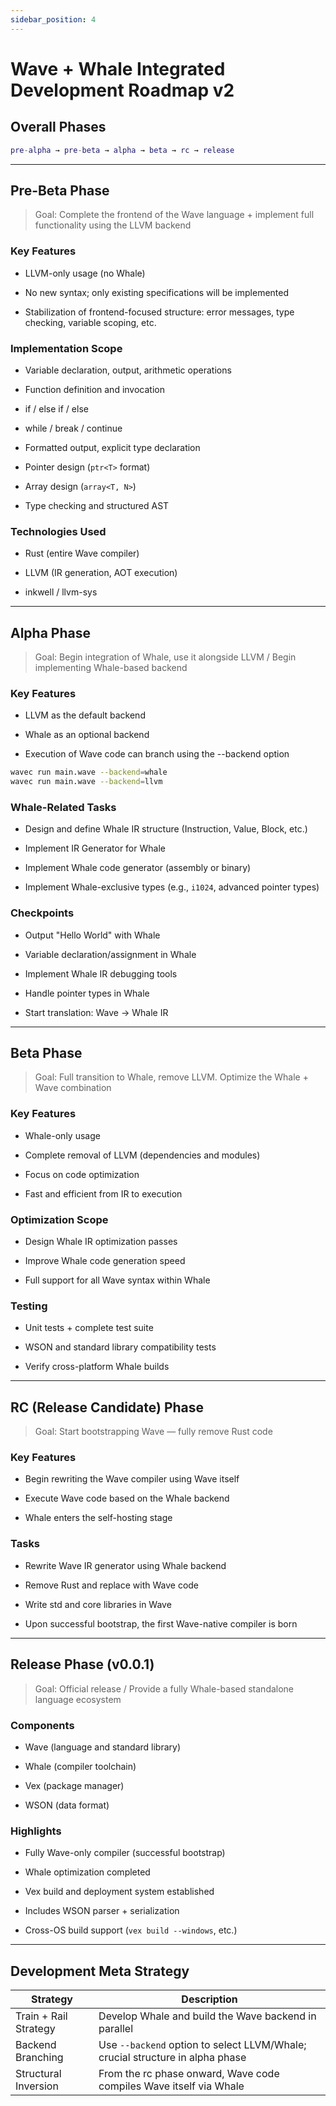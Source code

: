 ```yaml
---
sidebar_position: 4
---
```


# Wave + Whale Integrated Development Roadmap v2

## Overall Phases

```matlab
pre-alpha → pre-beta → alpha → beta → rc → release
```

---

## Pre-Beta Phase

> Goal: Complete the frontend of the Wave language + implement full functionality using the LLVM backend

### Key Features
* LLVM-only usage (no Whale)

* No new syntax; only existing specifications will be implemented

* Stabilization of frontend-focused structure: error messages, type checking, variable scoping, etc.

### Implementation Scope
* Variable declaration, output, arithmetic operations

* Function definition and invocation

* if / else if / else

* while / break / continue

* Formatted output, explicit type declaration

* Pointer design (`ptr<T>` format)

* Array design (`array<T, N>`)

* Type checking and structured AST

### Technologies Used
* Rust (entire Wave compiler)

* LLVM (IR generation, AOT execution)

* inkwell / llvm-sys

---

## Alpha Phase

> Goal: Begin integration of Whale, use it alongside LLVM / Begin implementing Whale-based backend

### Key Features
* LLVM as the default backend

* Whale as an optional backend

* Execution of Wave code can branch using the --backend option

```bash
wavec run main.wave --backend=whale
wavec run main.wave --backend=llvm
```

### Whale-Related Tasks
* Design and define Whale IR structure (Instruction, Value, Block, etc.)

* Implement IR Generator for Whale

* Implement Whale code generator (assembly or binary)

* Implement Whale-exclusive types (e.g., `i1024`, advanced pointer types)

### Checkpoints
* Output "Hello World" with Whale

* Variable declaration/assignment in Whale

* Implement Whale IR debugging tools

* Handle pointer types in Whale

* Start translation: Wave → Whale IR

---

## Beta Phase

> Goal: Full transition to Whale, remove LLVM. Optimize the Whale + Wave combination

### Key Features
* Whale-only usage

* Complete removal of LLVM (dependencies and modules)

* Focus on code optimization

* Fast and efficient from IR to execution

### Optimization Scope
* Design Whale IR optimization passes

* Improve Whale code generation speed

* Full support for all Wave syntax within Whale

### Testing
* Unit tests + complete test suite

* WSON and standard library compatibility tests

* Verify cross-platform Whale builds

---

## RC (Release Candidate) Phase

> Goal: Start bootstrapping Wave — fully remove Rust code

### Key Features
* Begin rewriting the Wave compiler using Wave itself

* Execute Wave code based on the Whale backend

* Whale enters the self-hosting stage

### Tasks
* Rewrite Wave IR generator using Whale backend

* Remove Rust and replace with Wave code

* Write std and core libraries in Wave

* Upon successful bootstrap, the first Wave-native compiler is born

---

## Release Phase (v0.0.1)

> Goal: Official release / Provide a fully Whale-based standalone language ecosystem

### Components
* Wave (language and standard library)

* Whale (compiler toolchain)

* Vex (package manager)

* WSON (data format)

### Highlights
* Fully Wave-only compiler (successful bootstrap)

* Whale optimization completed

* Vex build and deployment system established

* Includes WSON parser + serialization

* Cross-OS build support (`vex build --windows`, etc.)

---

## Development Meta Strategy

| Strategy              | Description                                                                   |
| --------------------- | ----------------------------------------------------------------------------- |
| Train + Rail Strategy | Develop Whale and build the Wave backend in parallel                          |
| Backend Branching     | Use `--backend` option to select LLVM/Whale; crucial structure in alpha phase |
| Structural Inversion  | From the rc phase onward, Wave code compiles Wave itself via Whale            |
